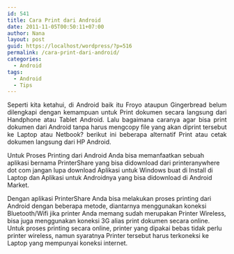```yaml
---
id: 541
title: Cara Print dari Android
date: 2011-11-05T00:50:11+07:00
author: Nana
layout: post
guid: https://localhost/wordpress/?p=516
permalink: /cara-print-dari-android/
categories:
  - Android
tags:
  - Android
  - Tips
---
```

<p style="text-align: justify;">
  Seperti kita ketahui, di Android baik itu Froyo ataupun Gingerbread belum dilengkapi dengan kemampuan untuk Print dokumen secara langsung dari Handphone atau Tablet Android. Lalu bagaimana caranya agar bisa print dokumen dari Android tanpa harus mengcopy file yang akan diprint tersebut ke Laptop atau Netbook? berikut ini beberapa alternatif Print atau cetak dokumen langsung dari HP Android.
</p>

Untuk Proses Printing dari Android Anda bisa memanfaatkan sebuah aplikasi bernama PrinterShare yang bisa didownload dari printeranywhere dot com jangan lupa download Aplikasi untuk Windows buat di Install di Laptop dan Aplikasi untuk Androidnya yang bisa didownload di Android Market.  

Dengan aplikasi PrinterShare Anda bisa melakukan proses printing dari Android dengan beberapa metode, diantarnya menggunakan koneksi Bluetooth/Wifi jika printer Anda memang sudah merupakan Printer Wireless, bisa juga menggunakan koneksi 3G alias print dokumen secara online. Untuk proses printing secara online, printer yang dipakai bebas tidak perlu printer wireless, namun syaratnya Printer tersebut harus terkoneksi ke Laptop yang mempunyai koneksi internet.